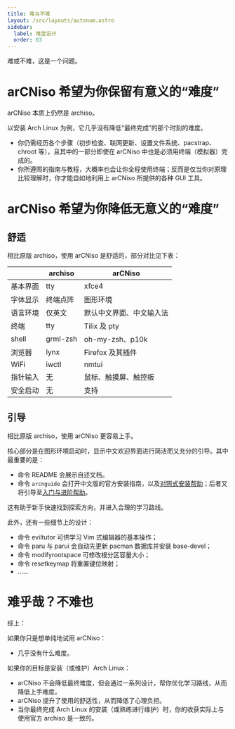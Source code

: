 ```yaml
---
title: 难与不难
layout: /src/layouts/autonum.astro
sidebar:
  label: 难度设计
  order: 03
---
```


难或不难，这是一个问题。

# arCNiso 希望为你保留有意义的“难度”

arCNiso 本质上仍然是 archiso。

以安装 Arch Linux 为例，它几乎没有降低“最终完成”的那个时刻的难度。

- 你仍需经历各个步骤（初步检查、联网更新、设置文件系统、pacstrap、chroot 等），且其中的一部分即使在 arCNiso 中也是必须用终端（模拟器）完成的。
- 你所遵照的指南与教程，大概率也会让你全程使用终端；反而是仅当你对原理比较理解时，你才能自如地利用上 arCNiso 所提供的各种 GUI 工具。


# arCNiso 希望为你降低无意义的“难度”


## 舒适

相比原版 archiso，使用 arCNiso 是舒适的，部分对比见下表：

| |archiso|arCNiso|
|-|-|-|
|基本界面|tty|xfce4|
|字体显示|终端点阵|图形环境|
|语言环境|仅英文|默认中文界面、中文输入法|
|终端|tty|Tilix 及 pty|
|shell|grml-zsh|oh-my-zsh、p10k|
|浏览器|lynx|Firefox 及其插件|
|WiFi|iwctl|nmtui|
|指针输入|无|鼠标、触摸屏、触控板|
|安全启动|无|支持|

## 引导

相比原版 archiso，使用 arCNiso 更容易上手。

核心部分是在图形环境启动时，显示中文欢迎界面进行简洁而又充分的引导。其中最重要的是：

- 命令 README 会展示自述文档。
- 命令 `arcnguide` 会打开中文版的官方安装指南，以及[对照式安装帮助](https://github.com/clsty/arCNiso/blob/main/docs/Installation_hint.md)；后者又将引导至[入门与进阶帮助](https://github.com/clsty/arCNiso/blob/main/docs/learn.md)。

这有助于新手快速找到探索方向，并进入合理的学习路线。

此外，还有一些细节上的设计：

- 命令 eviltutor 可供学习 Vim 式编辑器的基本操作；
- 命令 paru 与 parui 会自动先更新 pacman 数据库并安装 base-devel；
- 命令 modifyrootspace 可修改根分区容量大小；
- 命令 resetkeymap 将重置键位映射；
- ……


# 难乎哉？不难也

综上：

如果你只是想单纯地试用 arCNiso：

- 几乎没有什么难度。

如果你的目标是安装（或维护）Arch Linux：

- arCNiso 不会降低最终难度，但会通过一系列设计，帮你优化学习路线，从而降低上手难度。
- arCNiso 提升了使用的舒适性，从而降低了心理负担。
- 当你最终完成 Arch Linux 的安装（或熟练进行维护）时，你的收获实际上与使用官方 archiso 是一致的。

